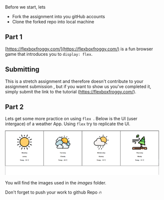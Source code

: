Before we start, lets 

* Fork the assignment into you gitHub accounts
* Clone the forked repo into local machine





## Part 1
[https://flexboxfroggy.com/](https://flexboxfroggy.com/) is a fun browser game that introduces you to `display: flex`.


## Submitting

This is a stretch assignment and therefore doesn't contribute to your assignment submission , but if you want to show us you've completed it, simply submit the link to the tutorial (https://flexboxfroggy.com/).


## Part 2

Lets get some more practice on using `flex `. 
Below is the UI (user intergace) of a weather App. 
Using `flex` try to replicate the UI. 

![weather App](https://github.com/webdev-june-2021/notes_images/blob/main/weather_app.png?raw=true)

You will find the images used in the *images* folder.

Don't forget to push your work to github Repo :fire:
